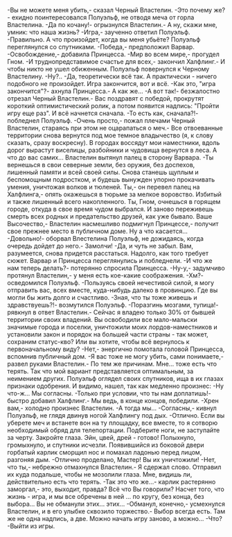   -Вы не можете меня убить,- сказал Черный Властелин.
-Это почему же?- ехидно поинтересовался Полуэльф, не отводя меча от горла Властелина.
-Да по кочану!- огрызнулся Властелин.- А ну, скажи мне, умник: что наша жизнь?
-Игра,- заученно ответил Полуэльф.
-Правильно. А что произойдет, когда вы меня убьёте?
Полуэльф переглянулся со спутниками.
-Победа,- предположил Варвар.
-Освобождение,- добавила Принцесса.
-Мир во всем мире,- прогудел Гном.
-И труднопредставимое счастье для всех,- закончил Халфлинг.- И чтобы никто не ушел обиженным.
Полуэльф повернулся к Черному Властелину.
-Ну?..
-Да, теоретически всё так. А практически - ничего подобного не произойдет. Игра закончится, вот и всё.
-Как это, "игра закончится"?- ахнула Принцесса.- А как же...
-А вот так!- безжалостно отрезал Черный Властелин.- Вас поздравят с победой, прокрутят короткий оптимистический ролик, а потом появится надпись: "Пройти игру еще раз". И всё начнется сначала.
-То есть как, сначала?!- побледнел Полуэльф.
-Очень просто,- пожал плечами Черный Властелин, стараясь при этом не оцарапаться о меч.- Все отвоеванные территории снова вернутся под мое темное владычество (я, к слову сказать, сразу воскресну). В городах воссядут мои наместники, вдоль дорог вырастут виселицы, разбойники и чудовища вернутся в леса. А что до вас самих...
Властелин вытянул палец в сторону Варвара.
-Ты вернешься в свои северные земли, без оружия, без доспехов, лишенный памяти и всей своей силы. Снова станешь щуплым и беспомощным подростком, и будешь вынужден упорно прокачивать умения, уничтожая волков и тюленей. Ты,- он перевел палец на Халфлинга,- опять окажешься в тюрьме за мелкое воровство. Избитый и также лишенный всего накопленного. Ты, Гном, очнешься в горящем городе, откуда в свое время чудом выбрался. И заново переживешь смерть всех родных и предательство друзей, как уже бывало. Ваше Высочество,- Властелин насмешливо подмигнул Принцессе,- получит свое прежнее место в публичном доме. Ну а что касается...
-Довольно!- оборвал Влестелина Полуэльф, не дожидаясь, когда очередь дойдет до него.- Замолчи!
-Да, и чуть не забыл. Вам, разумеется, снова придется расстаться. Надолго, как того требует сюжет.
Варвар и Принцесса переглянулись и побледнели.
-И что же нам теперь делать?- потерянно спросила Принцесса.
-Ну-у,- задумчиво протянул Властелин,- у меня есть кое-какие соображения.
-Хм?- осведомился Полуэльф.
-Пользуясь своей нечестивой силой, я могу отправить вас, всех вместе, куда-нибудь далеко в провинцию. Где вы могли бы жить долго и счастливо.
-Зная, что ты тоже живешь и здравствуешь?!- возмутился Полуэльф.
-Поразгинь мозгами, тупица!- рявкнул в ответ Властелин.- Сейчас я владею только 30% от бывшей территории своих владений. Вы освободили все мало-мальски значимые города и поселки, уничтожили моих лордов-наместников и установили закон и порядок на большей части страны - так может, сохраним статус-кво? Или вы хотите, чтобы всё вернулось к первоначальному виду?
-Нет,- энергично помотала головой Принцесса, вспомнив публичный дом.
-Я вас тоже не могу убить, сами понимаете,- развел руками Властелин.- По тем же причинам. Мне... тоже есть что терять. Так что мой вариант представляется оптимальным, за неимением других.
Полуэльф оглядел своих спутников, ища в их глазах признаки одобрения. И видимо, нашел, так как медленно произнес:
-Ну что-ж... Мы согласны.
-Только при условии, что ты нам доплатишь!- быстро добавил Халфлинг.- Мы ведь, в конце концов, победили.
-Хрен вам,- холодно произнес Властелин.
-А тогда мы...
-Согласны,- кивнул Полуэльф, не глядя двинув ногой Халфлингу под дых.
-Отлично. Если вы уберете меч и встанете вон на ту площадку, все вместе, то я сотворю необходимый обряд для телепортации. Подберите ноги, не заступайте за черту. Закройте глаза. Эйн, цвей, дрей - готово!
Полыхнуло, громыхнуло, и спутники исчезли. Появившийся из боковой двери горбатый карлик сморщил нос и помахал ладонью перед лицом, разгоняя дым.
-Отлично проделано, Мастер! Вы их уничтожили!
-Нет, что ты,- небрежно отмахнулся Властелин.- Я сдержал слово. Отправил их куда подальше, чтобы не мозолили глаза. Мне, видишь ли, действительно есть что терять.
-Так это что же...- карлик растерянно заморгал,- это, выходит, правда? Всё что Вы говорили? Насчет того, что жизнь - игра, и мы все обречены в ней ... по кругу, без конца, без выбора... Вы не обманули этих... этих...
-Обманул, конечно,- усмехнулся Властелин, и в его улыбке сквозило торжество.- Выбор всегда есть. Там же не одна надпись, а две. Можно начать игру заново, а можно...
-Что?
-Выйти из игры.      